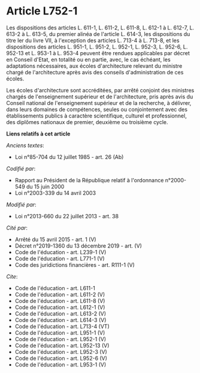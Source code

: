 # Article L752-1

Les dispositions des articles L. 611-1, L. 611-2, L. 611-8, L. 612-1 à L. 612-7, L. 613-2 à L. 613-5, du premier alinéa de
l'article L. 614-3, les dispositions du titre Ier du livre VII, à l'exception des articles L. 713-4 à L. 713-8, et les
dispositions des articles L. 951-1, L. 951-2, L. 952-1, L. 952-3, L. 952-6, L. 952-13 et L. 953-1 à L. 953-4 peuvent être
rendues applicables par décret en Conseil d'Etat, en totalité ou en partie, avec, le cas échéant, les adaptations
nécessaires, aux écoles d'architecture relevant du ministre chargé de l'architecture après avis des conseils d'administration
de ces écoles. 

Les écoles d'architecture sont accréditées, par arrêté conjoint des ministres chargés de l'enseignement supérieur et de
l'architecture, pris après avis du Conseil national de l'enseignement supérieur et de la recherche, à délivrer, dans leurs
domaines de compétences, seules ou conjointement avec des établissements publics à caractère scientifique, culturel et
professionnel, des diplômes nationaux de premier, deuxième ou troisième cycle.

**Liens relatifs à cet article**

_Anciens textes_:

  - Loi n°85-704 du 12 juillet 1985 - art. 26 (Ab)

_Codifié par_:

  - Rapport au Président de la République relatif à l'ordonnance n°2000-549 du 15 juin 2000
  - Loi n°2003-339 du 14 avril 2003

_Modifié par_:

  - Loi n°2013-660 du 22 juillet 2013 - art. 38

_Cité par_:

  - Arrêté du 15 avril 2015 - art. 1 (V)
  - Décret n°2019-1360 du 13 décembre 2019 - art. (V)
  - Code de l'éducation - art. L239-1 (V)
  - Code de l'éducation - art. L771-1 (V)
  - Code des juridictions financières - art. R111-1 (V)

_Cite_:

  - Code de l'éducation - art. L611-1
  - Code de l'éducation - art. L611-2 (V)
  - Code de l'éducation - art. L611-8 (V)
  - Code de l'éducation - art. L612-1 (V)
  - Code de l'éducation - art. L613-2 (V)
  - Code de l'éducation - art. L614-3 (V)
  - Code de l'éducation - art. L713-4 (VT)
  - Code de l'éducation - art. L951-1 (V)
  - Code de l'éducation - art. L952-1 (V)
  - Code de l'éducation - art. L952-13 (V)
  - Code de l'éducation - art. L952-3 (V)
  - Code de l'éducation - art. L952-6 (V)
  - Code de l'éducation - art. L953-1 (V)
